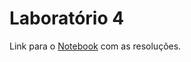 # Laboratório 4

Link para o [Notebook](https://github.com/heigon77/MC536_heigon/blob/master/Lab04/Notebooks/nhanes-lab-02_SOL.ipynb) com as resoluções.
